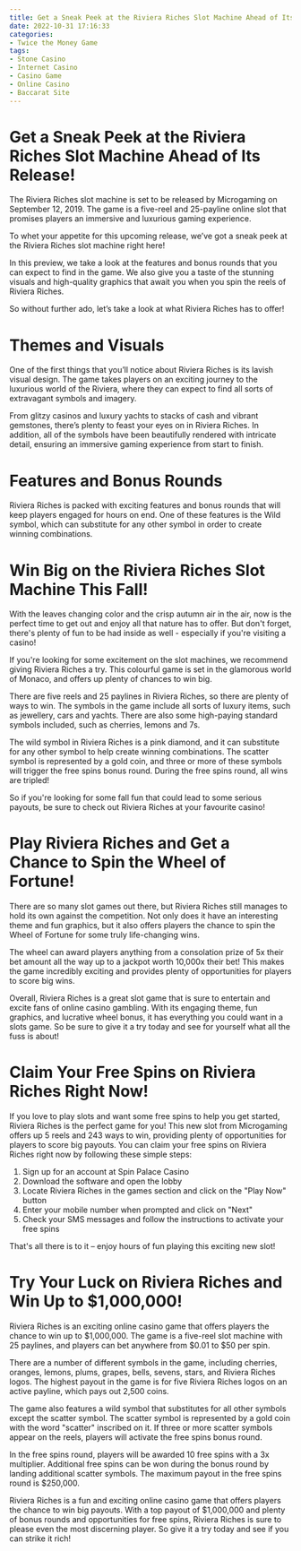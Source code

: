 ```yaml
---
title: Get a Sneak Peek at the Riviera Riches Slot Machine Ahead of Its Release!
date: 2022-10-31 17:16:33
categories:
- Twice the Money Game
tags:
- Stone Casino
- Internet Casino
- Casino Game
- Online Casino
- Baccarat Site
---
```



#  Get a Sneak Peek at the Riviera Riches Slot Machine Ahead of Its Release!

The Riviera Riches slot machine is set to be released by Microgaming on September 12, 2019. The game is a five-reel and 25-payline online slot that promises players an immersive and luxurious gaming experience.

To whet your appetite for this upcoming release, we’ve got a sneak peek at the Riviera Riches slot machine right here!

In this preview, we take a look at the features and bonus rounds that you can expect to find in the game. We also give you a taste of the stunning visuals and high-quality graphics that await you when you spin the reels of Riviera Riches.

So without further ado, let’s take a look at what Riviera Riches has to offer!

# Themes and Visuals

One of the first things that you’ll notice about Riviera Riches is its lavish visual design. The game takes players on an exciting journey to the luxurious world of the Riviera, where they can expect to find all sorts of extravagant symbols and imagery.

From glitzy casinos and luxury yachts to stacks of cash and vibrant gemstones, there’s plenty to feast your eyes on in Riviera Riches. In addition, all of the symbols have been beautifully rendered with intricate detail, ensuring an immersive gaming experience from start to finish.

# Features and Bonus Rounds

Riviera Riches is packed with exciting features and bonus rounds that will keep players engaged for hours on end. One of these features is the Wild symbol, which can substitute for any other symbol in order to create winning combinations.

#  Win Big on the Riviera Riches Slot Machine This Fall!

With the leaves changing color and the crisp autumn air in the air, now is the perfect time to get out and enjoy all that nature has to offer. But don't forget, there's plenty of fun to be had inside as well - especially if you're visiting a casino!

If you're looking for some excitement on the slot machines, we recommend giving Riviera Riches a try. This colourful game is set in the glamorous world of Monaco, and offers up plenty of chances to win big.

There are five reels and 25 paylines in Riviera Riches, so there are plenty of ways to win. The symbols in the game include all sorts of luxury items, such as jewellery, cars and yachts. There are also some high-paying standard symbols included, such as cherries, lemons and 7s.

The wild symbol in Riviera Riches is a pink diamond, and it can substitute for any other symbol to help create winning combinations. The scatter symbol is represented by a gold coin, and three or more of these symbols will trigger the free spins bonus round. During the free spins round, all wins are tripled!

So if you're looking for some fall fun that could lead to some serious payouts, be sure to check out Riviera Riches at your favourite casino!

#  Play Riviera Riches and Get a Chance to Spin the Wheel of Fortune!

There are so many slot games out there, but Riviera Riches still manages to hold its own against the competition. Not only does it have an interesting theme and fun graphics, but it also offers players the chance to spin the Wheel of Fortune for some truly life-changing wins.

The wheel can award players anything from a consolation prize of 5x their bet amount all the way up to a jackpot worth 10,000x their bet! This makes the game incredibly exciting and provides plenty of opportunities for players to score big wins.

Overall, Riviera Riches is a great slot game that is sure to entertain and excite fans of online casino gambling. With its engaging theme, fun graphics, and lucrative wheel bonus, it has everything you could want in a slots game. So be sure to give it a try today and see for yourself what all the fuss is about!

#  Claim Your Free Spins on Riviera Riches Right Now!

If you love to play slots and want some free spins to help you get started, Riviera Riches is the perfect game for you! This new slot from Microgaming offers up 5 reels and 243 ways to win, providing plenty of opportunities for players to score big payouts. You can claim your free spins on Riviera Riches right now by following these simple steps:

1. Sign up for an account at Spin Palace Casino
2. Download the software and open the lobby
3. Locate Riviera Riches in the games section and click on the "Play Now" button
4. Enter your mobile number when prompted and click on "Next"
5. Check your SMS messages and follow the instructions to activate your free spins

That's all there is to it – enjoy hours of fun playing this exciting new slot!

#  Try Your Luck on Riviera Riches and Win Up to $1,000,000!

Riviera Riches is an exciting online casino game that offers players the chance to win up to $1,000,000. The game is a five-reel slot machine with 25 paylines, and players can bet anywhere from $0.01 to $50 per spin.

There are a number of different symbols in the game, including cherries, oranges, lemons, plums, grapes, bells, sevens, stars, and Riviera Riches logos. The highest payout in the game is for five Riviera Riches logos on an active payline, which pays out 2,500 coins.

The game also features a wild symbol that substitutes for all other symbols except the scatter symbol. The scatter symbol is represented by a gold coin with the word "scatter" inscribed on it. If three or more scatter symbols appear on the reels, players will activate the free spins bonus round.

In the free spins round, players will be awarded 10 free spins with a 3x multiplier. Additional free spins can be won during the bonus round by landing additional scatter symbols. The maximum payout in the free spins round is $250,000.

Riviera Riches is a fun and exciting online casino game that offers players the chance to win big payouts. With a top payout of $1,000,000 and plenty of bonus rounds and opportunities for free spins, Riviera Riches is sure to please even the most discerning player. So give it a try today and see if you can strike it rich!